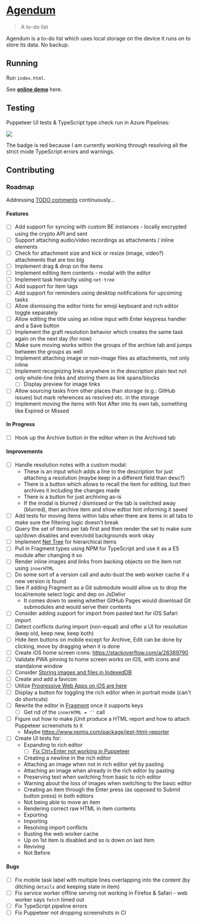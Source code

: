 # [Agendum](https://agendum.today)

> A to-do list

Agendum is a to-do list which uses local storage on the device it runs on to store its data. No backup.

## Running

Run `index.html`.

See [**online demo**](https://agendum.today) here.

## Testing

Puppeteer UI tests & TypeScript type check run in Azure Pipelines:

[
  ![](https://tomashubelbauer.visualstudio.com/agendum/_apis/build/status/agendum-CI?branchName=master)
](https://tomashubelbauer.visualstudio.com/agendum/_build/latest?definitionId=12?branchName=master)

The badge is red because I am currently working through resolving all the strict mode TypeScript errors and warnings.

## Contributing

### Roadmap

Addressing [TODO comments](https://github.com/TomasHubelbauer/agenda/search?q=todo) continuously…

#### Features

- [ ] Add support for syncing with custom BE instances - locally encrypted using the crypto API and sent
- [ ] Support attaching audio/video recordings as attachments / inline elements
- [ ] Check for attachment size and kick or resize (image, video?) attachments that are too big
- [ ] Implement drag & drop on the items
- [ ] Implement editing item contents - modal with the editor
- [ ] Implement task hierarchy using `net-tree`
- [ ] Add support for item tags
- [ ] Add support for reminders using desktop notifications for upcoming tasks
- [ ] Allow dismissing the editor hints for emoji keyboard and rich editor toggle separately
- [ ] Allow editing the title using an inline input with Enter keypress handler and a Save button
- [ ] Implement the graft resolution behavior which creates the same task again on the next day (for now)
- [ ] Make sure moving works within the groups of the archive tab and jumps between the groups as well
- [ ] Implement attaching image or non-image files as attachments, not only inline
- [ ] Implement recognizing links anywhere in the description plain text not only whole-line links and storing them as link spans/blocks
  - [ ] Display preview for image links
- [ ] Allow sourcing tasks from other places than storage (e.g.: GitHub issues) but mark references as resolved etc. in the storage
- [ ] Implement moving the items with Not After into its own tab, something like Expired or Missed

#### In Progress

- [ ] Hook up the Archive button in the editor when in the Archived tab

#### Improvements

- [ ] Handle resolution notes with a custom modal:
  - These is an input which adds a line to the description for just attaching a resolution (maybe keep in a different field than desc?)
  - There is a button which allows to recall the item for editing, but then archives it including the changes made
  - There is a button for just archiving as-is
  - If the modal is blurred / dismissed or the tab is switched away (blurred), then archive item and show edtior hint informing it saved
- [ ] Add tests for moving items within tabs when there are items in all tabs to make sure the filtering logic doesn't break
- [ ] Query the set of items per tab first and then render the set to make sure up/down disables and even/odd backgrounds work okay
- [ ] Implement [Net Tree](https://github.com/TomasHubelbauer/net-tree) for hierarchical items
- [ ] Pull in Fragment types using NPM for TypeScript and use it as a ES module after changing it so
- [ ] Render inline images and links from backing objects on the item not using `innerHTML`
- [ ] Do some sort of a version call and auto-bust the web worker cache if a new version is found
- [ ] See if adding Fragment as a Git submodule would allow us to drop the local/remote select logic and dep on JsDelivr
  - It comes down to seeing whether GitHub Pages would download Git submodules and would serve their contents
- [ ] Consider adding support for import from pasted text for iOS Safari import
- [ ] Detect conflicts during import (non-equal) and offer a UI for resolution (keep old, keep new, keep both)
- [ ] Hide item buttons on mobile except for Archive, Edit can be done by clicking, move by dragging when it is done
- [ ] Create iOS home screen icons: https://stackoverflow.com/a/26369790
- [ ] Validate PWA pinning to home screen works on iOS, with icons and standalone window
- [ ] Consider [Storing images and files in IndexedDB](https://hacks.mozilla.org/2012/02/storing-images-and-files-in-indexeddb/)
- [ ] Create and add a favicon
- [ ] Utilize [Progressive Web Apps on iOS are here](https://medium.com/@firt/progressive-web-apps-on-ios-are-here-d00430dee3a7)
- [ ] Display a button for toggling the rich editor when in portrait mode (can't do shortcuts)
- [ ] Rewrite the editor in [Fragment](https://github.com/TomasHubelbauer/fragment) once it supports keys
  - [ ] Get rid of the `innerHTML = ''` call
- [ ] Figure out how to make jUnit produce a HTML report and how to attach Puppeteer screenshots to it
  - Maybe https://www.npmjs.com/package/jest-html-reporter
- [ ] Create UI tests for:
  - Expanding to rich editor
    - [ ] [Fix Ctrl+Enter not working in Puppeteer](https://github.com/TomasHubelbauer/puppeteer-ctrl-enter)
  - Creating a newline in the rich editor
  - Attaching an image when not in rich editor yet by pasting
  - Attaching an image when already in the rich editor by pasting
  - Preserving text when switching from basic to rich editor
  - Warning about the loss of images when switching to the basic editor
  - Creating an item through the Enter press (as opposed to Submit button press) in both editors
  - Not being able to move an item
  - Rendering correct raw HTML in item contents
  - Exporting
  - Importing
  - Resolving import conflicts
  - Busting the web worker cache
  - Up on 1st item is disabled and so is down on last item
  - Reviving
  - Not Before

#### Bugs

- [ ] Fix mobile task label with multiple lines overlapping into the content (by ditching `details` and keeping state in item)
- [ ] Fix service worker offline serving not working in Firefox & Safari - web worker says `fetch` timed out
- [ ] Fix TypeScript pipeline errors
- [ ] Fix Puppeteer not dropping screenshots in CI
